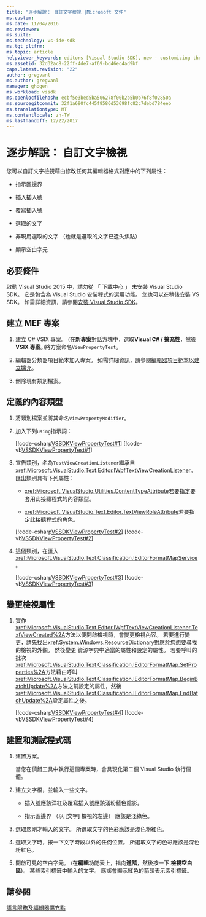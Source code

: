 ```yaml
---
title: "逐步解說： 自訂文字檢視 |Microsoft 文件"
ms.custom: 
ms.date: 11/04/2016
ms.reviewer: 
ms.suite: 
ms.technology: vs-ide-sdk
ms.tgt_pltfrm: 
ms.topic: article
helpviewer_keywords: editors [Visual Studio SDK], new - customizing the view
ms.assetid: 32d32ac8-22ff-4de7-af69-bd46ec4ad9bf
caps.latest.revision: "22"
author: gregvanl
ms.author: gregvanl
manager: ghogen
ms.workload: vssdk
ms.openlocfilehash: ecbf5e3bed5ba506278f00b2b5b0b76f8f02850a
ms.sourcegitcommit: 32f1a690fc445f9586d53698fc82c7debd784eeb
ms.translationtype: MT
ms.contentlocale: zh-TW
ms.lasthandoff: 12/22/2017
---
```

# <a name="walkthrough-customizing-the-text-view"></a>逐步解說： 自訂文字檢視
您可以自訂文字檢視藉由修改任何其編輯器格式對應中的下列屬性：  
  
-   指示區邊界  
  
-   插入插入號  
  
-   覆寫插入號  
  
-   選取的文字  
  
-   非現用選取的文字 （也就是選取的文字已遺失焦點）  
  
-   顯示空白字元  
  
## <a name="prerequisites"></a>必要條件  
 啟動 Visual Studio 2015 中，請勿從 「 下載中心 」 未安裝 Visual Studio SDK。 它是包含為 Visual Studio 安裝程式的選用功能。 您也可以在稍後安裝 VS SDK。 如需詳細資訊，請參閱[安裝 Visual Studio SDK](../extensibility/installing-the-visual-studio-sdk.md)。  
  
## <a name="creating-a-mef-project"></a>建立 MEF 專案  
  
1.  建立 C# VSIX 專案。 (在**新專案**對話方塊中，選取**Visual C# / 擴充性**，然後**VSIX 專案**。)將方案命名`ViewPropertyTest`。  
  
2.  編輯器分類器項目範本加入專案。 如需詳細資訊，請參閱[編輯器項目範本以建立擴充](../extensibility/creating-an-extension-with-an-editor-item-template.md)。  
  
3.  刪除現有類別檔案。  
  
## <a name="defining-the-content-type"></a>定義的內容類型  
  
1.  將類別檔案並將其命名`ViewPropertyModifier`。  
  
2.  加入下列`using`指示詞：  
  
     [!code-csharp[VSSDKViewPropertyTest#1](../extensibility/codesnippet/CSharp/walkthrough-customizing-the-text-view_1.cs)]
     [!code-vb[VSSDKViewPropertyTest#1](../extensibility/codesnippet/VisualBasic/walkthrough-customizing-the-text-view_1.vb)]  
  
3.  宣告類別，名為`TestViewCreationListener`繼承自<xref:Microsoft.VisualStudio.Text.Editor.IWpfTextViewCreationListener>。 匯出類別具有下列屬性：  
  
    -   <xref:Microsoft.VisualStudio.Utilities.ContentTypeAttribute>若要指定要套用此接聽程式的內容類型。  
  
    -   <xref:Microsoft.VisualStudio.Text.Editor.TextViewRoleAttribute>若要指定此接聽程式的角色。  
  
     [!code-csharp[VSSDKViewPropertyTest#2](../extensibility/codesnippet/CSharp/walkthrough-customizing-the-text-view_2.cs)]
     [!code-vb[VSSDKViewPropertyTest#2](../extensibility/codesnippet/VisualBasic/walkthrough-customizing-the-text-view_2.vb)]  
  
4.  這個類別，在匯入<xref:Microsoft.VisualStudio.Text.Classification.IEditorFormatMapService>。  
  
     [!code-csharp[VSSDKViewPropertyTest#3](../extensibility/codesnippet/CSharp/walkthrough-customizing-the-text-view_3.cs)]
     [!code-vb[VSSDKViewPropertyTest#3](../extensibility/codesnippet/VisualBasic/walkthrough-customizing-the-text-view_3.vb)]  
  
## <a name="changing-the-view-properties"></a>變更檢視屬性  
  
1.  實作<xref:Microsoft.VisualStudio.Text.Editor.IWpfTextViewCreationListener.TextViewCreated%2A>方法以便開啟檢視時，會變更檢視內容。 若要進行變更，請先找出<xref:System.Windows.ResourceDictionary>對應於您想要尋找的檢視的外觀。 然後變更 資源字典中適當的屬性和設定的屬性。 若要呼叫的批次<xref:Microsoft.VisualStudio.Text.Classification.IEditorFormatMap.SetProperties%2A>方法藉由呼叫<xref:Microsoft.VisualStudio.Text.Classification.IEditorFormatMap.BeginBatchUpdate%2A>方法之前設定的屬性，然後<xref:Microsoft.VisualStudio.Text.Classification.IEditorFormatMap.EndBatchUpdate%2A>設定屬性之後。  
  
     [!code-csharp[VSSDKViewPropertyTest#4](../extensibility/codesnippet/CSharp/walkthrough-customizing-the-text-view_4.cs)]
     [!code-vb[VSSDKViewPropertyTest#4](../extensibility/codesnippet/VisualBasic/walkthrough-customizing-the-text-view_4.vb)]  
  
## <a name="building-and-testing-the-code"></a>建置和測試程式碼  
  
1.  建置方案。  
  
     當您在偵錯工具中執行這個專案時，會具現化第二個 Visual Studio 執行個體。  
  
2.  建立文字檔，並輸入一些文字。  
  
    -   插入號應該洋紅及覆寫插入號應該淺粉藍色陰影。  
  
    -   指示區邊界 （以 [文字] 檢視的左邊） 應該是淺綠色。  
  
3.  選取您剛才輸入的文字。 所選取文字的色彩應該是淺色粉紅色。  
  
4.  選取文字時，按一下文字時段以外的任何位置。 所選取文字的色彩應該是深色粉紅色。  
  
5.  開啟可見的空白字元。 (在**編輯**功能表上，指向**進階**，然後按一下 **檢視空白區**)。 某些索引標籤中輸入的文字。 應該會顯示紅色的箭頭表示索引標籤。  
  
## <a name="see-also"></a>請參閱  
 [語言服務及編輯器擴充點](../extensibility/language-service-and-editor-extension-points.md)
